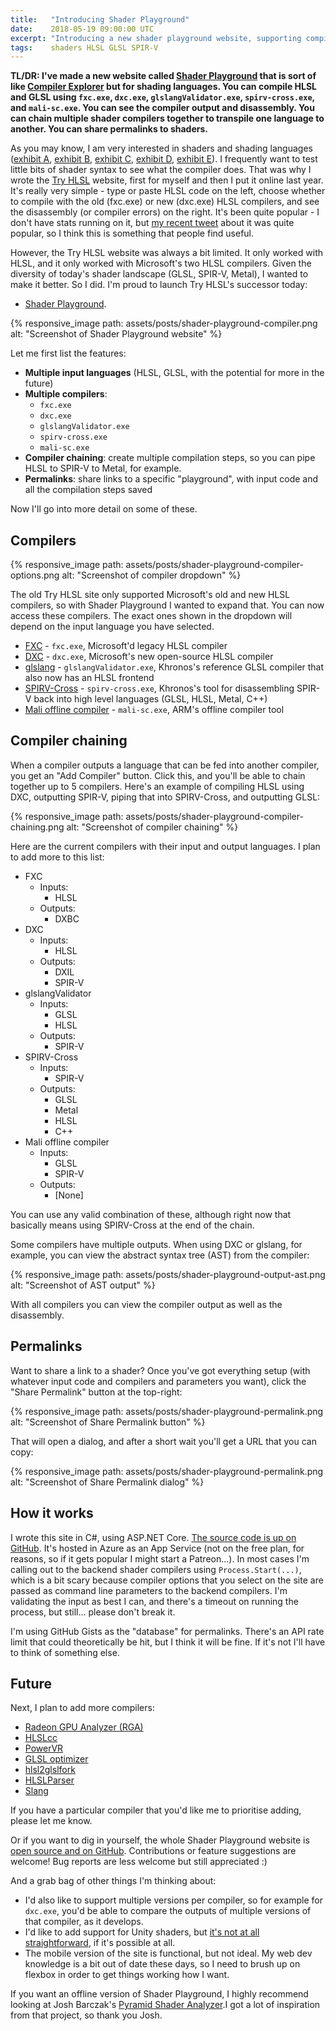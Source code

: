 ```yaml
---
title:   "Introducing Shader Playground"
date:    2018-05-19 09:00:00 UTC
excerpt: "Introducing a new shader playground website, supporting compilation and transpilation of HLSL and GLSL"
tags:    shaders HLSL GLSL SPIR-V
---
```


**TL/DR: I've made a new website called [Shader Playground](http://shader-playground.timjones.io) that is sort of like [Compiler Explorer](https://godbolt.org/) but for shading languages. You can compile HLSL and GLSL using `fxc.exe`, `dxc.exe`, `glslangValidator.exe`, `spirv-cross.exe`, and `mali-sc.exe`. You can see the compiler output and disassembly. You can chain multiple shader compilers together to transpile one language to another. You can share permalinks to shaders.**

As you may know, I am very interested in shaders and shading languages ([exhibit A](/archive/2010/12/30/stitchup-in-action), [exhibit B](/archive/2014/01/07/introducing-hlslunit-unit-tests-for-your-hlsl-shader-code), [exhibit C](/archive/2014/11/24/getting-started-with-jetbrains-nitra), [exhibit D](/archive/2015/09/02/parsing-direct3d-shader-bytecode), [exhibit E](/archive/2015/10/06/introducing-hlsl-tools-for-visual-studio)). I frequently want to test little bits of shader syntax to see what the compiler does. That was why I wrote the [Try HLSL](/archive/2017/02/11/try-hlsl-online) website, first for myself and then I put it online last year. It's really very simple - type or paste HLSL code on the left, choose whether to compile with the old (fxc.exe) or new (dxc.exe) HLSL compilers, and see the disassembly (or compiler errors) on the right. It's been quite popular - I don't have stats running on it, but [my recent tweet](https://twitter.com/_tim_jones_/status/984034078788870144) about it was quite popular, so I think this is something that people find useful.

However, the Try HLSL website was always a bit limited. It only worked with HLSL, and it only worked with Microsoft's two HLSL compilers. Given the diversity of today's shader landscape (GLSL, SPIR-V, Metal), I wanted to make it better. So I did. I'm proud to launch Try HLSL's successor today:

* [Shader Playground](http://shader-playground.timjones.io).

{% responsive_image path: assets/posts/shader-playground-compiler.png alt: "Screenshot of Shader Playground website" %}

Let me first list the features:

* **Multiple input languages** (HLSL, GLSL, with the potential for more in the future)
* **Multiple compilers**:
  * `fxc.exe`
  * `dxc.exe`
  * `glslangValidator.exe`
  * `spirv-cross.exe`
  * `mali-sc.exe`
* **Compiler chaining**: create multiple compilation steps, so you can pipe HLSL to SPIR-V to Metal, for example.
* **Permalinks**: share links to a specific "playground", with input code and all the compilation steps saved

Now I'll go into more detail on some of these.

## Compilers

{% responsive_image path: assets/posts/shader-playground-compiler-options.png alt: "Screenshot of compiler dropdown" %}

The old Try HLSL site only supported Microsoft's old and new HLSL compilers, so with Shader Playground I wanted to expand that. You can now access these compilers. The exact ones shown in the dropdown will depend on the input language you have selected.

* [FXC](https://msdn.microsoft.com/en-us/library/windows/desktop/bb232919(v=vs.85).aspx) - `fxc.exe`, Microsoft'd legacy HLSL compiler
* [DXC](https://github.com/Microsoft/DirectXShaderCompiler) - `dxc.exe`, Microsoft's new open-source HLSL compiler
* [glslang](https://github.com/KhronosGroup/glslang) - `glslangValidator.exe`, Khronos's reference GLSL compiler that also now has an HLSL frontend
* [SPIRV-Cross](https://github.com/KhronosGroup/SPIRV-Cross) - `spirv-cross.exe`, Khronos's tool for disassembling SPIR-V back into high level languages (GLSL, HLSL, Metal, C++)
* [Mali offline compiler](https://developer.arm.com/products/software-development-tools/graphics-development-tools/mali-offline-compiler) - `mali-sc.exe`, ARM's offline compiler tool

## Compiler chaining

When a compiler outputs a language that can be fed into another compiler, you get an "Add Compiler" button. Click this, and you'll be able to chain together up to 5 compilers. Here's an example of compiling HLSL using DXC, outputting SPIR-V, piping that into SPIRV-Cross, and outputting GLSL:

{% responsive_image path: assets/posts/shader-playground-compiler-chaining.png alt: "Screenshot of compiler chaining" %}

Here are the current compilers with their input and output languages. I plan to add more to this list:

* FXC
  * Inputs:
    * HLSL
  * Outputs:
    * DXBC
* DXC
  * Inputs:
    * HLSL
  * Outputs:
    * DXIL
    * SPIR-V
* glslangValidator
  * Inputs:
    * GLSL
    * HLSL
  * Outputs:
    * SPIR-V
* SPIRV-Cross
  * Inputs:
    * SPIR-V
  * Outputs:
    * GLSL
    * Metal
    * HLSL
    * C++
* Mali offline compiler
  * Inputs:
    * GLSL
    * SPIR-V
  * Outputs:
    * [None]

You can use any valid combination of these, although right now that basically means using SPIRV-Cross at the end of the chain.

Some compilers have multiple outputs. When using DXC or glslang, for example, you can view the abstract syntax tree (AST) from the compiler:

{% responsive_image path: assets/posts/shader-playground-output-ast.png alt: "Screenshot of AST output" %}

With all compilers you can view the compiler output as well as the disassembly.

## Permalinks

Want to share a link to a shader? Once you've got everything setup (with whatever input code and compilers and parameters you want), click the "Share Permalink" button at the top-right:

{% responsive_image path: assets/posts/shader-playground-permalink.png alt: "Screenshot of Share Permalink button" %}

That will open a dialog, and after a short wait you'll get a URL that you can copy:

{% responsive_image path: assets/posts/shader-playground-permalink.png alt: "Screenshot of Share Permalink dialog" %}

## How it works

I wrote this site in C#, using ASP.NET Core. [The source code is up on GitHub](https://github.com/tgjones/shader-playground). It's hosted in Azure as an App Service (not on the free plan, for reasons, so if it gets popular I might start a Patreon...). In most cases I'm calling out to the backend shader compilers using `Process.Start(...)`, which is a bit scary because compiler options that you select on the site are passed as command line parameters to the backend compilers. I'm validating the input as best I can, and there's a timeout on running the process, but still... please don't break it.

I'm using GitHub Gists as the "database" for permalinks. There's an API rate limit that could theoretically be hit, but I think it will be fine. If it's not I'll have to think of something else.

## Future

Next, I plan to add more compilers:

* [Radeon GPU Analyzer (RGA)](https://github.com/GPUOpen-Tools/RGA)
* [HLSLcc](https://github.com/Unity-Technologies/HLSLcc)
* [PowerVR](https://community.imgtec.com/developers/powervr/tools/pvrshadereditor/)
* [GLSL optimizer](https://github.com/aras-p/glsl-optimizer)
* [hlsl2glslfork](https://github.com/aras-p/hlsl2glslfork)
* [HLSLParser](https://github.com/Thekla/hlslparser)
* [Slang](https://github.com/shader-slang/slang)

If you have a particular compiler that you'd like me to prioritise adding, please let me know.

Or if you want to dig in yourself, the whole Shader Playground website is [open source and on GitHub](https://github.com/tgjones/shader-playground). Contributions or feature suggestions are welcome! Bug reports are less welcome but still appreciated :)

And a grab bag of other things I'm thinking about:

* I'd also like to support multiple versions per compiler, so for example for `dxc.exe`, you'd be able to compare the outputs of multiple versions of that compiler, as it develops.
* I'd like to add support for Unity shaders, but [it's not at all straightforward](https://twitter.com/_tim_jones_/status/993813451276369921), if it's possible at all.
* The mobile version of the site is functional, but not ideal. My web dev knowledge is a bit out of date these days, so I need to brush up on flexbox in order to get things working how I want.

If you want an offline version of Shader Playground, I highly recommend looking at Josh Barczak's [Pyramid Shader Analyzer](https://github.com/jbarczak/Pyramid).I got a lot of inspiration from that project, so thank you Josh.